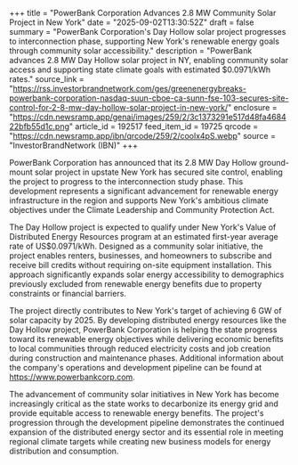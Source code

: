 +++
title = "PowerBank Corporation Advances 2.8 MW Community Solar Project in New York"
date = "2025-09-02T13:30:52Z"
draft = false
summary = "PowerBank Corporation's Day Hollow solar project progresses to interconnection phase, supporting New York's renewable energy goals through community solar accessibility."
description = "PowerBank advances 2.8 MW Day Hollow solar project in NY, enabling community solar access and supporting state climate goals with estimated $0.0971/kWh rates."
source_link = "https://rss.investorbrandnetwork.com/ges/greenenergybreaks-powerbank-corporation-nasdaq-suun-cboe-ca-sunn-fse-103-secures-site-control-for-2-8-mw-day-hollow-solar-project-in-new-york/"
enclosure = "https://cdn.newsramp.app/genai/images/259/2/3c1373291e517d48fa468422bfb55d1c.png"
article_id = 192517
feed_item_id = 19725
qrcode = "https://cdn.newsramp.app/ibn/qrcode/259/2/coolx4pS.webp"
source = "InvestorBrandNetwork (IBN)"
+++

<p>PowerBank Corporation has announced that its 2.8 MW Day Hollow ground-mount solar project in upstate New York has secured site control, enabling the project to progress to the interconnection study phase. This development represents a significant advancement for renewable energy infrastructure in the region and supports New York's ambitious climate objectives under the Climate Leadership and Community Protection Act.</p><p>The Day Hollow project is expected to qualify under New York's Value of Distributed Energy Resources program at an estimated first-year average rate of US$0.0971/kWh. Designed as a community solar initiative, the project enables renters, businesses, and homeowners to subscribe and receive bill credits without requiring on-site equipment installation. This approach significantly expands solar energy accessibility to demographics previously excluded from renewable energy benefits due to property constraints or financial barriers.</p><p>The project directly contributes to New York's target of achieving 6 GW of solar capacity by 2025. By developing distributed energy resources like the Day Hollow project, PowerBank Corporation is helping the state progress toward its renewable energy objectives while delivering economic benefits to local communities through reduced electricity costs and job creation during construction and maintenance phases. Additional information about the company's operations and development pipeline can be found at <a href="https://www.powerbankcorp.com" rel="nofollow" target="_blank">https://www.powerbankcorp.com</a>.</p><p>The advancement of community solar initiatives in New York has become increasingly critical as the state works to decarbonize its energy grid and provide equitable access to renewable energy benefits. The project's progression through the development pipeline demonstrates the continued expansion of the distributed energy sector and its essential role in meeting regional climate targets while creating new business models for energy distribution and consumption.</p>